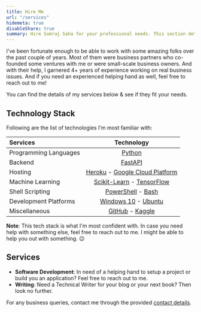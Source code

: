 ```yaml
---
title: Hire Me
url: "/services"
hidemeta: true
disableShare: true
summary: Hire Somraj Saha for your professional needs. This section details his services, rates, skill sets & everything else you might want to know before hiring him.
---
```


I've been fortunate enough to be able to work with some amazing folks over the past couple of years. Most of them were business partners who co-founded some ventures with me or were small-scale business owners. And with their help, I garnered 4+ years of experience working on real business issues. And if you need an experienced helping hand as well, feel free to reach out to me!

You can find the details of my services below & see if they fit your needs.

## Technology Stack

Following are the list of technologies I'm most familiar with:

| Services              |                     Technology                     |
| :-------------------- | :------------------------------------------------: |
| Programming Languages |                  [Python][Python]                  |
| Backend               |                 [FastAPI][FastAPI]                 |
| Hosting               |  [Heroku][Heroku] - [Google Cloud Platform][GCP]   |
| Machine Learning      | [Scikit-Learn][Sklearn] - [TensorFlow][TensorFlow] |
| Shell Scripting       |      [PowerShell][PowerShell] - [Bash][Bash]       |
| Development Platforms |      [Windows 10][Windows] - [Ubuntu][Ubuntu]      |
| Miscellaneous         |        [GitHub][GitHub] - [Kaggle][Kaggle]         |

**Note**: This tech stack is what I'm most confident with. In case you need help with something else, feel free to reach out to me. I might be able to help you out with something. :wink:

## Services

- **Software Development**: In need of a helping hand to setup a project or build you an application? Feel free to reach out to me.
- **Writing**: Need a Technical Writer for your blog or your next book? Then look no further.
<!-- - **Machine Learning Consulting**: Not sure if your company could benefit from a Machine Learning venture? Then I can help you out sort things out. -->

For any business queries, contact me through the provided [contact details](../about/#contact-me).

<!-- Reference Links -->
<!-- * Programming Language -->
[Python]: https://www.python.org/
<!-- * Backend Services Tech -->
[FastAPI]: http://fastapi.tiangolo.com/
<!-- * Machine Learning Libraries -->
[TensorFlow]: https://www.tensorflow.org/
[Sklearn]: https://scikit-learn.org
<!-- * Cloud Platforms -->
[Heroku]: https://www.heroku.com/
[AWS]: https://aws.amazon.com/
[GCP]: https://cloud.google.com/
<!-- * Dev Platforms -->
[Windows]: https://www.microsoft.com/en-in/windows/get-windows-10
[Ubuntu]: https://ubuntu.com/
<!-- * Shell Scripting -->
[PowerShell]: https://docs.microsoft.com/en-us/powershell/
[Bash]: https://www.gnu.org/software/bash/
<!-- * Miscellaneous -->
[GitHub]: https://github.com/Jarmos-san
[Kaggle]: https://www.kaggle.com/jarmos
<!-- * Personal -->
[Email]: mailto:somraj.mle@gmail.com
